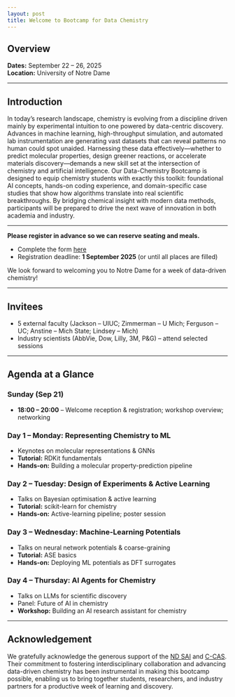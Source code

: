 ```yaml
---
layout: post          
title: Welcome to Bootcamp for Data Chemistry
---
```


## Overview

**Dates:** September 22 – 26, 2025  
**Location:** University of Notre Dame

---

## Introduction
In today’s research landscape, chemistry is evolving from a discipline driven mainly by experimental intuition to one powered by data-centric discovery. Advances in machine learning, high-throughput simulation, and automated lab instrumentation are generating vast datasets that can reveal patterns no human could spot unaided. Harnessing these data effectively—whether to predict molecular properties, design greener reactions, or accelerate materials discovery—demands a new skill set at the intersection of chemistry and artificial intelligence. Our Data-Chemistry Bootcamp is designed to equip chemistry students with exactly this toolkit: foundational AI concepts, hands-on coding experience, and domain-specific case studies that show how algorithms translate into real scientific breakthroughs. By bridging chemical insight with modern data methods, participants will be prepared to drive the next wave of innovation in both academia and industry.

---

**Please register in advance so we can reserve seating and meals.**

- Complete the form [here](https://docs.google.com/forms/d/e/1FAIpQLSfAHFcDEPDEjY1IpZPpwB4V8pfsrCFDQcttrCqNGev_3imLEw/viewform?usp=dialog) 
- Registration deadline: **1 September 2025** (or until all places are filled)  

We look forward to welcoming you to Notre Dame for a week of data-driven chemistry!

---

## Invitees

- 5 external faculty (Jackson – UIUC; Zimmerman – U Mich; Ferguson – UC; Anstine – Mich State; Lindsey – Mich)  
- Industry scientists (AbbVie, Dow, Lilly, 3M, P&G) – attend selected sessions  

---

## Agenda at a Glance

### Sunday (Sep 21)

- **18:00 – 20:00** – Welcome reception & registration; workshop overview; networking 

### Day 1 – Monday: Representing Chemistry to ML

- Keynotes on molecular representations & GNNs  
- **Tutorial:** RDKit fundamentals  
- **Hands-on:** Building a molecular property-prediction pipeline 

### Day 2 – Tuesday: Design of Experiments & Active Learning

- Talks on Bayesian optimisation & active learning  
- **Tutorial:** scikit-learn for chemistry  
- **Hands-on:** Active-learning pipeline; poster session 

### Day 3 – Wednesday: Machine-Learning Potentials

- Talks on neural network potentials & coarse-graining  
- **Tutorial:** ASE basics  
- **Hands-on:** Deploying ML potentials as DFT surrogates 

### Day 4 – Thursday: AI Agents for Chemistry

- Talks on LLMs for scientific discovery  
- Panel: Future of AI in chemistry  
- **Workshop:** Building an AI research assistant for chemistry 

---

## Acknowledgement

We gratefully acknowledge the generous support of the [ND SAI](https://sai.nd.edu/) and [C-CAS](https://ccas.nd.edu/). Their commitment to fostering interdisciplinary collaboration and advancing data-driven chemistry has been instrumental in making this bootcamp possible, enabling us to bring together students, researchers, and industry partners for a productive week of learning and discovery.
